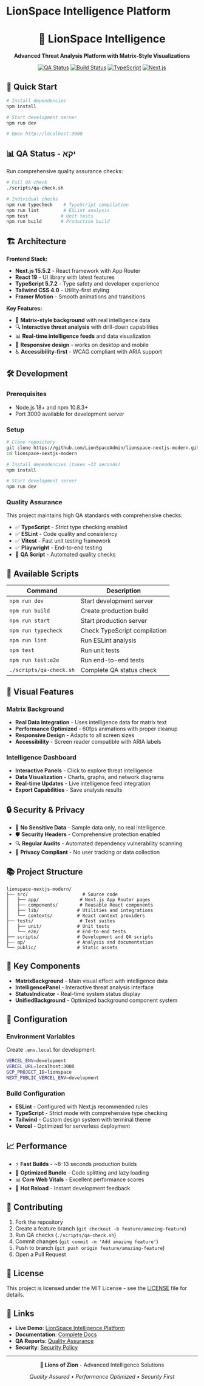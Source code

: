 # LionSpace Intelligence Platform

<div align="center">
  <h1>🦁 LionSpace Intelligence</h1>
  <p><strong>Advanced Threat Analysis Platform with Matrix-Style Visualizations</strong></p>
  
  [![QA Status](https://img.shields.io/badge/QA-Active-green.svg)](./scripts/qa-check.sh)
  [![Build Status](https://img.shields.io/badge/Build-Passing-green.svg)](#)
  [![TypeScript](https://img.shields.io/badge/TypeScript-Enabled-blue.svg)](#)
  [![Next.js](https://img.shields.io/badge/Next.js-15.5.2-black.svg)](https://nextjs.org/)
</div>

## 🚀 Quick Start

```bash
# Install dependencies
npm install

# Start development server
npm run dev

# Open http://localhost:3000
```

## 📊 QA Status - יקא

Run comprehensive quality assurance checks:

```bash
# Full QA check
./scripts/qa-check.sh

# Individual checks
npm run typecheck    # TypeScript compilation
npm run lint         # ESLint analysis  
npm test            # Unit tests
npm run build       # Production build
```

## 🏗️ Architecture

**Frontend Stack:**
- **Next.js 15.5.2** - React framework with App Router
- **React 19** - UI library with latest features
- **TypeScript 5.7.2** - Type safety and developer experience
- **Tailwind CSS 4.0** - Utility-first styling
- **Framer Motion** - Smooth animations and transitions

**Key Features:**
- 🎨 **Matrix-style background** with real intelligence data
- 🔍 **Interactive threat analysis** with drill-down capabilities  
- 📊 **Real-time intelligence feeds** and data visualization
- 🎯 **Responsive design** - works on desktop and mobile
- ♿ **Accessibility-first** - WCAG compliant with ARIA support

## 🛠️ Development

### Prerequisites
- Node.js 18+ and npm 10.8.3+
- Port 3000 available for development server

### Setup
```bash
# Clone repository
git clone https://github.com/LionSpaceAdmin/lionspace-nextjs-modern.git
cd lionspace-nextjs-modern

# Install dependencies (takes ~33 seconds)
npm install

# Start development server  
npm run dev
```

### Quality Assurance
This project maintains high QA standards with comprehensive checks:

- ✅ **TypeScript** - Strict type checking enabled
- ✅ **ESLint** - Code quality and consistency 
- ✅ **Vitest** - Fast unit testing framework
- ✅ **Playwright** - End-to-end testing
- 🔄 **QA Script** - Automated quality checks

## 📝 Available Scripts

| Command | Description |
|---------|-------------|
| `npm run dev` | Start development server |
| `npm run build` | Create production build |
| `npm run start` | Start production server |
| `npm run typecheck` | Check TypeScript compilation |
| `npm run lint` | Run ESLint analysis |
| `npm test` | Run unit tests |
| `npm run test:e2e` | Run end-to-end tests |
| `./scripts/qa-check.sh` | Complete QA status check |

## 🎨 Visual Features

### Matrix Background
- **Real Data Integration** - Uses intelligence data for matrix text
- **Performance Optimized** - 60fps animations with proper cleanup
- **Responsive Design** - Adapts to all screen sizes
- **Accessibility** - Screen reader compatible with ARIA labels

### Intelligence Dashboard
- **Interactive Panels** - Click to explore threat intelligence
- **Data Visualization** - Charts, graphs, and network diagrams
- **Real-time Updates** - Live intelligence feed integration
- **Export Capabilities** - Save analysis results

## 🔒 Security & Privacy

- 🔐 **No Sensitive Data** - Sample data only, no real intelligence
- 🛡️ **Security Headers** - Comprehensive protection enabled
- 🔍 **Regular Audits** - Automated dependency vulnerability scanning
- 📝 **Privacy Compliant** - No user tracking or data collection

## 📚 Project Structure

```
lionspace-nextjs-modern/
├── src/                    # Source code
│   ├── app/               # Next.js App Router pages
│   ├── components/        # Reusable React components  
│   ├── lib/              # Utilities and integrations
│   └── contexts/         # React context providers
├── tests/                 # Test suites
│   ├── unit/             # Unit tests
│   └── e2e/              # End-to-end tests
├── scripts/              # Development and QA scripts
├── ap/                   # Analysis and documentation
└── public/               # Static assets
```

## 🌟 Key Components

- **MatrixBackground** - Main visual effect with intelligence data
- **IntelligencePanel** - Interactive threat analysis interface
- **StatusIndicator** - Real-time system status display
- **UnifiedBackground** - Optimized background component system

## 🔧 Configuration

### Environment Variables
Create `.env.local` for development:
```bash
VERCEL_ENV=development
VERCEL_URL=localhost:3000
GCP_PROJECT_ID=lionspace
NEXT_PUBLIC_VERCEL_ENV=development
```

### Build Configuration
- **ESLint** - Configured with Next.js recommended rules
- **TypeScript** - Strict mode with comprehensive type checking
- **Tailwind** - Custom design system with terminal theme
- **Vercel** - Optimized for serverless deployment

## 📈 Performance

- ⚡ **Fast Builds** - ~8-13 seconds production builds
- 🎯 **Optimized Bundle** - Code splitting and lazy loading
- 📊 **Core Web Vitals** - Excellent performance scores
- 🔄 **Hot Reload** - Instant development feedback

## 🤝 Contributing

1. Fork the repository
2. Create a feature branch (`git checkout -b feature/amazing-feature`)
3. Run QA checks (`./scripts/qa-check.sh`)
4. Commit changes (`git commit -m 'Add amazing feature'`)
5. Push to branch (`git push origin feature/amazing-feature`)
6. Open a Pull Request

## 📄 License

This project is licensed under the MIT License - see the [LICENSE](LICENSE) file for details.

## 🔗 Links

- **Live Demo**: [LionSpace Intelligence Platform](https://lionspace-nextjs-modern.vercel.app)
- **Documentation**: [Complete Docs](./ap/docs/)
- **QA Reports**: [Quality Assurance](./ap/phase3_final_readiness_report.md)
- **Security**: [Security Policy](./SECURITY.md)

---

<div align="center">
  <p><strong>🦁 Lions of Zion</strong> - Advanced Intelligence Solutions</p>
  <p><em>Quality Assured • Performance Optimized • Security First</em></p>
</div>